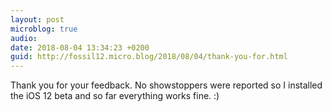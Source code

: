 ```yaml
---
layout: post
microblog: true
audio: 
date: 2018-08-04 13:34:23 +0200
guid: http://fossil12.micro.blog/2018/08/04/thank-you-for.html
---
```

Thank you for your feedback. No showstoppers were reported so I installed the iOS 12 beta and so far everything works fine. :)
